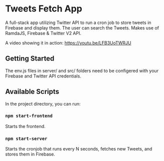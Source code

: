 # Tweets Fetch App 

A full-stack app utilizing Twitter API to run a cron job to store tweets in Firebase and display them. The user can search the Tweets. Makes use of RamdaJS, Firebase & Twitter V2 API.

A video showing it in action: https://youtu.be/LFB3UoTWRJU

## Getting Started

The env.js files in server/ and src/ folders need to be configered with your Firebase and Twitter API credentials.

## Available Scripts

In the project directory, you can run:

### `npm start-frontend`

Starts the frontend.

### `npm start-server`

Starts the cronjob that runs every N seconds, fetches new Tweets, and stores them in Firebase.


